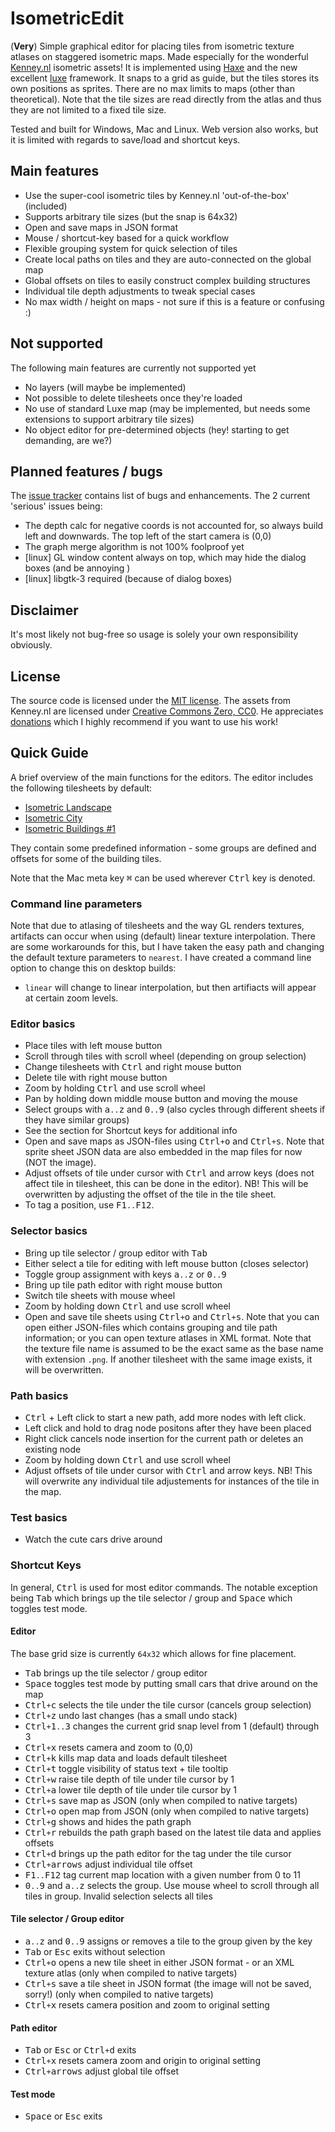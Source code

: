 # IsometricEdit
(**Very**) Simple graphical editor for placing tiles from isometric texture atlases on staggered isometric maps. Made especially for the wonderful [Kenney.nl](http://kenney.nl) isometric assets! It is implemented using [Haxe](http://haxe.org/) and the new excellent [luxe](http://luxeengine.com/) framework. It snaps to a grid as guide, but the tiles stores its own positions as sprites. There are no max limits to maps (other than theoretical). Note that the tile sizes are read directly from the atlas and thus they are not limited to a fixed tile size.

Tested and built for Windows, Mac and Linux. Web version also works, but it is limited with regards to save/load and shortcut keys.

## Main features
- Use the super-cool isometric tiles by Kenney.nl 'out-of-the-box' (included)
- Supports arbitrary tile sizes (but the snap is 64x32)
- Open and save maps in JSON format
- Mouse / shortcut-key based for a quick workflow
- Flexible grouping system for quick selection of tiles
- Create local paths on tiles and they are auto-connected on the global map
- Global offsets on tiles to easily construct complex building structures
- Individual tile depth adjustments to tweak special cases
- No max width / height on maps - not sure if this is a feature or confusing :)

## Not supported
The following main features are currently not supported yet
- No layers (will maybe be implemented)
- Not possible to delete tilesheets once they're loaded
- No use of standard Luxe map (may be implemented, but needs some extensions to support arbitrary tile sizes)
- No object editor for pre-determined objects (hey! starting to get demanding, are we?)

## Planned features / bugs
The [issue tracker](https://github.com/DjPale/IsometricEdit/issues) contains list of bugs and enhancements. The 2 current 'serious' issues being:
- The depth calc for negative coords is not accounted for, so always build left and downwards. The top left of the start camera is (0,0)
- The graph merge algorithm is not 100% foolproof yet
- [linux] GL window content always on top, which may hide the dialog boxes (and be annoying
)
- [linux] libgtk-3 required (because of dialog boxes)

## Disclaimer
It's most likely not bug-free so usage is solely your own responsibility obviously.

## License
The source code is licensed under the [MIT license](https://github.com/DjPale/IsometricEdit/blob/master/README.md). The assets from Kenney.nl are licensed under [Creative Commons Zero, CC0](http://creativecommons.org/publicdomain/zero/1.0/). He appreciates [donations](http://kenney.itch.io/kenney-donation/purchase) which I highly recommend if you want to use his work!

## Quick Guide
A brief overview of the main functions for the editors. The editor includes the following tilesheets by default:
- [Isometric Landscape](http://www.kenney.nl/assets/isometric-landscape)
- [Isometric City](http://www.kenney.nl/assets/isometric-city)
- [Isometric Buildings #1](http://www.kenney.nl/assets/isometric-buildings)

They contain some predefined information - some groups are defined and offsets for some of the building tiles.

Note that the Mac meta key <kbd>&#8984;</kbd> can be used wherever <kbd>Ctrl</kbd> key is denoted.

### Command line parameters
Note that due to atlasing of tilesheets and the way GL renders textures, artifacts can occur when using (default) linear texture interpolation. There are some workarounds for this, but I have taken the easy path and changing the default texture parameters to `nearest`. I have created a command line option to change this on desktop builds:
- `linear` will change to linear interpolation, but then artifiacts will appear at certain zoom levels.

### Editor basics
- Place tiles with left mouse button
- Scroll through tiles with scroll wheel (depending on group selection)
- Change tilesheets with <kbd>Ctrl</kbd> and right mouse button
- Delete tile with right mouse button
- Zoom by holding <kbd>Ctrl</kbd> and use scroll wheel
- Pan by holding down middle mouse button and moving the mouse
- Select groups with <kbd>a</kbd>`..`<kbd>z</kbd> and <kbd>0</kbd>`..`<kbd>9</kbd> (also cycles through different sheets if they have similar groups)
- See the section for Shortcut keys for additional info
- Open and save maps as JSON-files using <kbd>Ctrl</kbd>`+`<kbd>o</kbd> and <kbd>Ctrl</kbd>`+`<kbd>s</kbd>. Note that sprite sheet JSON data are also embedded in the map files for 
now (NOT the image).
- Adjust offsets of tile under cursor with <kbd>Ctrl</kbd> and arrow keys (does not affect tile in tilesheet, this can be done in the editor). NB! This will be overwritten by adjusting the offset of the tile in the tile sheet.
- To tag a position, use <kbd>F1</kbd>`..`<kbd>F12</kbd>.

### Selector basics
- Bring up tile selector / group editor with <kbd>Tab</kbd>
- Either select a tile for editing with left mouse button (closes selector)
- Toggle group assignment with keys <kbd>a</kbd>`..`<kbd>z</kbd> or <kbd>0</kbd>`..`<kbd>9</kbd>
- Bring up tile path editor with right mouse button
- Switch tile sheets with mouse wheel
- Zoom by holding down <kbd>Ctrl</kbd> and use scroll wheel
- Open and save tile sheets using <kbd>Ctrl</kbd>`+`<kbd>o</kbd> and <kbd>Ctrl</kbd>`+`<kbd>s</kbd>. Note that you can open either JSON-files which contains grouping and tile path information; or you can open texture atlases in XML format. Note that the texture file name is assumed to be the exact same as the base name with extension `.png`. If another tilesheet with the same image exists, it will be overwritten.

### Path basics
- <kbd>Ctrl</kbd> + Left click to start a new path, add more nodes with left click.
- Left click and hold to drag node positons after they have been placed
- Right click cancels node insertion for the current path or deletes an existing node
- Zoom by holding down <kbd>Ctrl</kbd> and use scroll wheel
- Adjust offsets of tile under cursor with <kbd>Ctrl</kbd> and arrow keys. NB! This will overwrite any individual tile adjustements for instances of the tile in the map.

### Test basics
- Watch the cute cars drive around

### Shortcut Keys

In general, <kbd>Ctrl</kbd> is used for most editor commands. The notable exception being <kbd>Tab</kbd> which brings up the tile selector / group and <kbd>Space</kbd> which toggles test mode.

#### Editor

The base grid size is currently `64x32` which allows for fine placement.

- <kbd>Tab</kbd> brings up the tile selector / group editor
- <kbd>Space</kbd> toggles test mode by putting small cars that drive around on the map
- <kbd>Ctrl</kbd>`+`<kbd>c</kbd> selects the tile under the tile cursor (cancels group selection)
- <kbd>Ctrl</kbd>`+`<kbd>z</kbd> undo last changes (has a small undo stack)
- <kbd>Ctrl</kbd>`+`<kbd>1</kbd>`..`<kbd>3</kbd> changes the current grid snap level from 1 (default) through 3
- <kbd>Ctrl</kbd>`+`<kbd>x</kbd> resets camera and zoom to (0,0)
- <kbd>Ctrl</kbd>`+`<kbd>k</kbd> kills map data and loads default tilesheet
- <kbd>Ctrl</kbd>`+`<kbd>t</kbd> toggle visibility of status text + tile tooltip
- <kbd>Ctrl</kbd>`+`<kbd>w</kbd> raise tile depth of tile under tile cursor by 1
- <kbd>Ctrl</kbd>`+`<kbd>a</kbd> lower tile depth of tile under tile cursor by 1
- <kbd>Ctrl</kbd>`+`<kbd>s</kbd> save map as JSON (only when compiled to native targets)
- <kbd>Ctrl</kbd>`+`<kbd>o</kbd> open map from JSON (only when compiled to native targets)
- <kbd>Ctrl</kbd>`+`<kbd>g</kbd> shows and hides the path graph
- <kbd>Ctrl</kbd>`+`<kbd>r</kbd> rebuilds the path graph based on the latest tile data and applies offsets
- <kbd>Ctrl</kbd>`+`<kbd>d</kbd> brings up the path editor for the tag under the tile cursor
- <kbd>Ctrl</kbd>`+`<kbd>arrows</kbd> adjust individual tile offset
- <kbd>F1</kbd>`..`<kbd>F12</kbd> tag current map location with a given number from 0 to 11
- <kbd>0</kbd>`..`<kbd>9</kbd> and <kbd>a</kbd>`..`<kbd>z</kbd> selects the group. Use mouse wheel to scroll through all tiles in group. Invalid selection selects all tiles

#### Tile selector / Group editor

- <kbd>a</kbd>`..`<kbd>z</kbd> and <kbd>0</kbd>`..`<kbd>9</kbd> assigns or removes a tile to the group given by the key
- <kbd>Tab</kbd> or <kbd>Esc</kbd> exits without selection
- <kbd>Ctrl</kbd>`+`<kbd>o</kbd> opens a new tile sheet in either JSON format - or an XML texture atlas (only when compiled to native targets)
- <kbd>Ctrl</kbd>`+`<kbd>s</kbd> save a tile sheet in JSON format (the image will not be saved, sorry!) (only when compiled to native targets)
- <kbd>Ctrl</kbd>`+`<kbd>x</kbd> resets camera position and zoom to original setting

#### Path editor

- <kbd>Tab</kbd> or <kbd>Esc</kbd> or <kbd>Ctrl</kbd>`+`<kbd>d</kbd> exits
- <kbd>Ctrl</kbd>`+`<kbd>x</kbd> resets camera zoom and origin to original setting
- <kbd>Ctrl</kbd>`+`<kbd>arrows</kbd> adjust global tile offset

#### Test mode

- <kbd>Space</kbd> or <kbd>Esc</kbd> exits
